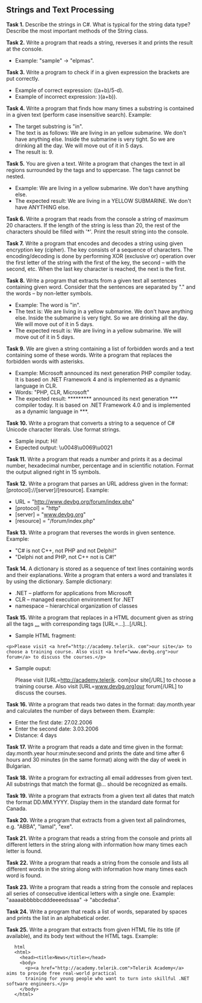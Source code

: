 ## Strings and Text Processing

**Task 1.** Describe the strings in C#. What is typical for the string data type? Describe the most important methods of the String class.

**Task 2.** Write a program that reads a string, reverses it and prints the result at the console.
   * Example: "sample" → "elpmas".

**Task 3.** Write a program to check if in a given expression the brackets are put correctly.
   * Example of correct expression: ((a+b)/5-d).
   * Example of incorrect expression: )(a+b)).

**Task 4.** Write a program that finds how many times a substring is contained in a given text (perform case insensitive search). Example:
   * The target substring is "in".
   * The text is as follows: We are living in an yellow submarine. We don't have anything else. Inside the submarine is very tight. So we are drinking all the day. We will move out of it in 5 days.
   * The result is: 9.

**Task 5.** You are given a text. Write a program that changes the text in all regions surrounded by the tags <upcase> and </upcase> to uppercase. The tags cannot be nested.
   * Example: We are living in a <upcase>yellow submarine</upcase>. We don't have <upcase>anything</upcase> else.
   * The expected result: We are living in a YELLOW SUBMARINE. We don't have ANYTHING else.

**Task 6.** Write a program that reads from the console a string of maximum 20 characters. If the length of the string is less than 20, the rest of the characters should be filled with '*'. Print the result string into the console.

**Task 7.** Write a program that encodes and decodes a string using given encryption key (cipher). The key consists of a sequence of characters. The encoding/decoding is done by performing XOR (exclusive or) operation over the first letter of the string with the first of the key, the second – with the second, etc. When the last key character is reached, the next is the first.

**Task 8.** Write a program that extracts from a given text all sentences containing given word. Consider that the sentences are separated by "." and the words – by non-letter symbols.
   * Example: The word is "in".
   * The text is: We are living in a yellow submarine. We don't have anything else. Inside the submarine is very tight. So we are drinking all the day. We will move out of it in 5 days.
   * The expected result is: We are living in a yellow submarine. We will move out of it in 5 days.

**Task 9.** We are given a string containing a list of forbidden words and a text containing some of these words. Write a program that replaces the forbidden words with asterisks.
   * Example: Microsoft announced its next generation PHP compiler today. It is based on .NET Framework 4 and is implemented as a dynamic language in CLR.
   * Words: "PHP, CLR, Microsoft"
   * The expected result: ********* announced its next generation *** compiler today. It is based on .NET Framework 4.0 and is implemented as a dynamic language in ***.

**Task 10.** Write a program that converts a string to a sequence of C# Unicode character literals. Use format strings.
   * Sample input: Hi!
   * Expected output: \u0048\u0069\u0021

**Task 11.** Write a program that reads a number and prints it as a decimal number, hexadecimal number, percentage and in scientific notation. Format the output aligned right in 15 symbols.

**Task 12.** Write a program that parses an URL address given in the format: [protocol]://[server]/[resource]. Example:
   * URL = "http://www.devbg.org/forum/index.php"
   * [protocol] = "http"
   * [server] = "www.devbg.org"
   * [resource] = "/forum/index.php"

**Task 13.** Write a program that reverses the words in given sentence. Example:
   * "C# is not C++, not PHP and not Delphi!"
   * "Delphi not and PHP, not C++ not is C#!"

**Task 14.** A dictionary is stored as a sequence of text lines containing words and their explanations. Write a program that enters a word and translates it by using the dictionary. Sample dictionary:
   * .NET – platform for applications from Microsoft
   * CLR – managed execution environment for .NET
   * namespace – hierarchical organization of classes

**Task 15.** Write a program that replaces in a HTML document given as string all the tags <a href="...">...</a> with corresponding tags [URL=...]...[/URL].
   * Sample HTML fragment:
```
<p>Please visit <a href="http://academy.telerik. com">our site</a> to choose a training course. Also visit <a href="www.devbg.org">our forum</a> to discuss the courses.</p>
```

   * Sample ouput: <p>Please visit [URL=http://academy.telerik. com]our site[/URL] to choose a training course. Also visit [URL=www.devbg.org]our forum[/URL] to discuss the courses.</p>

**Task 16.** Write a program that reads two dates in the format: day.month.year and calculates the number of days between them. Example:
   * Enter the first date: 27.02.2006
   * Enter the second date: 3.03.2006
   * Distance: 4 days

**Task 17.** Write a program that reads a date and time given in the format: day.month.year hour:minute:second and prints the date and time after 6 hours and 30 minutes (in the same format) along with the day of week in Bulgarian.

**Task 18.** Write a program for extracting all email addresses from given text. All substrings that match the format <identifier>@<host>...<domain> should be recognized as emails.

**Task 19.** Write a program that extracts from a given text all dates that match the format DD.MM.YYYY. Display them in the standard date format for Canada.

**Task 20.** Write a program that extracts from a given text all palindromes, e.g. "ABBA", "lamal", "exe".

**Task 21.** Write a program that reads a string from the console and prints all different letters in the string along with information how many times each letter is found.

**Task 22.** Write a program that reads a string from the console and lists all different words in the string along with information how many times each word is found.

**Task 23.** Write a program that reads a string from the console and replaces all series of consecutive identical letters with a single one. Example: "aaaaabbbbbcdddeeeedssaa" → "abcdedsa".

**Task 24.** Write a program that reads a list of words, separated by spaces and prints the list in an alphabetical order.

**Task 25.** Write a program that extracts from given HTML file its title (if available), and its body text without the HTML tags. Example:
```
   html
   <html>
     <head><title>News</title></head>
     <body>
       <p><a href="http://academy.telerik.com">Telerik Academy</a> aims to provide free real-world practical
       training for young people who want to turn into skillful .NET software engineers.</p>
     </body>
   </html>
```
